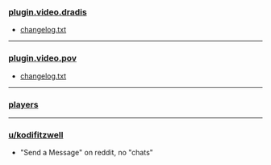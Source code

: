 ### [plugin.video.dradis](plugin.video.dradis)
- [changelog.txt](plugin.video.dradis/changelog.txt)

---
### [plugin.video.pov](plugin.video.pov)
- [changelog.txt](plugin.video.pov/changelog.txt)

---
### [players](tmdbhelper.md)

---
### [u/kodifitzwell](https://www.reddit.com/user/kodifitzwell)
- "Send a Message" on reddit, no "chats"
